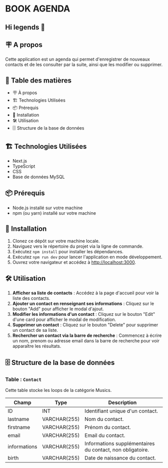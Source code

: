 # BOOK AGENDA

## Hi legends 👋

## 🪧 A propos

Cette application est un agenda qui permet d'enregistrer de nouveaux contacts et de les consulter par la suite, ainsi que les modifier ou supprimer.

## 📔 Table des matières

- 🪧 À propos
- 🏗️ Technologies Utilisées
- 📦 Prérequis
- 🚀 Installation
- 🛠️ Utilisation
- 🗄 Structure de la base de données

## 🏗️ Technologies Utilisées

- Next.js
- TypeScript
- CSS
- Base de données MySQL

## 📦 Prérequis

- Node.js installé sur votre machine
- npm (ou yarn) installé sur votre machine

## 🚀 Installation

1. Clonez ce dépôt sur votre machine locale.
2. Naviguez vers le répertoire du projet via la ligne de commande.
3. Exécutez `npm install` pour installer les dépendances.
4. Exécutez `npm run dev` pour lancer l'application en mode développement.
5. Ouvrez votre navigateur et accédez à [http://localhost:3000](http://localhost:3000).

## 🛠️ Utilisation

1. **Afficher sa liste de contacts** : Accédez à la page d'accueil pour voir la liste des contacts.
2. **Ajouter un contact en renseignant ses informations** : Cliquez sur le bouton "Add" pour afficher le modal d'ajout.
3. **Modifier les informations d'un contact** : Cliquez sur le bouton "Edit" d'une card pour afficher le modal de modification.
4. **Supprimer un contact** : Cliquez sur le bouton "Delete" pour supprimer un contact de sa liste.
5. **Rechercher un contact via la barre de recherche** : Commencez à écrire un nom, prenom ou adresse email dans la barre de recherche pour voir apparaître les résultats.

## 🗄 Structure de la base de données

### Table : `Contact`

Cette table stocke les loops de la catégorie Musics.

| Champ        | Type         | Description                                               |
| ------------ | ------------ | --------------------------------------------------------- |
| ID           | INT          | Identifiant unique d'un contact.                          |
| lastname     | VARCHAR(255) | Nom du contact.                                           |
| firstname    | VARCHAR(255) | Prénom du contact.                                        |
| email        | VARCHAR(255) | Email du contact.                                         |
| informations | VARCHAR(255) | Informations supplémentaires du contact, non obligatoire. |
| birth        | VARCHAR(255) | Date de naissance du contact.                             |
